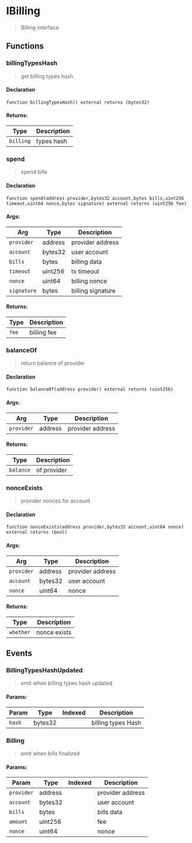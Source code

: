 # IBilling



> Billing interface


## Functions
### billingTypesHash

> get billing types hash


#### Declaration
```
function billingTypesHash() external returns (bytes32)
```


#### Returns:
| Type | Description |
| --- | --- |
|`billing` | types hash
### spend

> spend bills


#### Declaration
```
function spend(address provider,bytes32 account,bytes bills,uint256 timeout,uint64 nonce,bytes signature) external returns (uint256 fee)
```

#### Args:
| Arg | Type | Description |
| --- | --- | --- |
|`provider` | address | provider address
|`account` | bytes32 | user account
|`bills` | bytes | billing data
|`timeout` | uint256 | tx timeout
|`nonce` | uint64 | billing nonce
|`signature` | bytes | billing signature

#### Returns:
| Type | Description |
| --- | --- |
|`fee` | billing fee
### balanceOf

> return balance of provider


#### Declaration
```
function balanceOf(address provider) external returns (uint256)
```

#### Args:
| Arg | Type | Description |
| --- | --- | --- |
|`provider` | address | provider address

#### Returns:
| Type | Description |
| --- | --- |
|`balance` | of provider
### nonceExists

> provider nonces for account


#### Declaration
```
function nonceExists(address provider,bytes32 account,uint64 nonce) external returns (bool)
```

#### Args:
| Arg | Type | Description |
| --- | --- | --- |
|`provider` | address | provider address
|`account` | bytes32 | user account
|`nonce` | uint64 | nonce

#### Returns:
| Type | Description |
| --- | --- |
|`whether` | nonce exists

## Events

### BillingTypesHashUpdated

> emit when billing types hash updated

  
#### Params:
| Param | Type | Indexed | Description |
| --- | --- | :---: | --- |
|`hash` | bytes32 |  | billing types Hash
### Billing

> emit when bills finalized

  
#### Params:
| Param | Type | Indexed | Description |
| --- | --- | :---: | --- |
|`provider` | address |  | provider address
|`account` | bytes32 |  | user account
|`bills` | bytes |  | bills data
|`amount` | uint256 |  | fee
|`nonce` | uint64 |  | nonce
